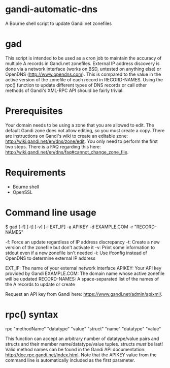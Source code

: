 gandi-automatic-dns
===================

A Bourne shell script to update Gandi.net zonefiles

gad
===

This script is intended to be used as a cron job to maintain the accuracy of multiple A records in Gandi.net zonefiles. External IP address discovery is done via a network interface (works on BSD, untested on anything else) or OpenDNS (http://www.opendns.com). This is compared to the value in the active version of the zonefile of each record in RECORD-NAMES. Using the rpc() function to update different types of DNS records or call other methods of Gandi's XML-RPC API should be fairly trivial.

Prerequisites
=============

Your domain needs to be using a zone that you are allowed to edit. The default Gandi zone does not allow editing, so you must create a copy. There are instructions on Gandi's wiki to create an editable zone: http://wiki.gandi.net/en/dns/zone/edit. You only need to perform the first two steps. There is a FAQ regarding this here: http://wiki.gandi.net/en/dns/faq#cannot_change_zone_file.

Requirements
============

  * Bourne shell
  * OpenSSL

Command line usage
==================

$ gad [-f] [-t] [-v] [-i EXT_IF] -a APIKEY -d EXAMPLE.COM -r "RECORD-NAMES"

-f: Force an update regardless of IP address discrepancy
-t: Create a new version of the zonefile but don't activate it
-v: Print some information to stdout even if a new zonefile isn't needed
-i: Use ifconfig instead of OpenDNS to determine external IP address

EXT_IF: The name of your external network interface
APIKEY: Your API key provided by Gandi
EXAMPLE.COM: The domain name whose active zonefile will be updated
RECORD-NAMES: A space-separated list of the names of the A records to update or create

Request an API key from Gandi here: https://www.gandi.net/admin/apixml/.

rpc() syntax
============

rpc "methodName" "datatype" "value" "struct" "name" "datatype" "value"

This function can accept an arbitrary number of datatype/value pairs and structs and their member name/datatype/value tuples. structs _must_ be last! Valid method names can be found in the Gandi API documentation: http://doc.rpc.gandi.net/index.html. Note that the APIKEY value from the command line is automatically included as the first parameter.
